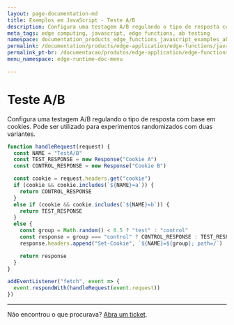 ```yaml
---
layout: page-documentation-md
title: Exemplos em JavaScript - Teste A/B
description: Configura uma testagem A/B regulando o tipo de resposta com base em cookies. 
meta_tags: edge computing, javascript, edge functions, ab testing
namespace: documentation_products_edge_functions_javascript_examples_ab_testing
permalink: /documentation/products/edge-application/edge-functions/javascript-examples/ab-testing/
permalink_pt-br: /documentacao/produtos/edge-application/edge-functions/javascript-examples/ab-testing/
menu_namespace: edge-runtime-doc-menu

---
```


# Teste A/B 

Configura uma testagem A/B regulando o tipo de resposta com base em cookies. Pode ser utilizado para experimentos randomizados com duas variantes.

```javascript
function handleRequest(request) {
  const NAME = "TestA/B"
  const TEST_RESPONSE = new Response("Cookie A")
  const CONTROL_RESPONSE = new Response("Cookie B")

  const cookie = request.headers.get("cookie")
  if (cookie && cookie.includes(`${NAME}=a`)) {
    return CONTROL_RESPONSE
  }
  else if (cookie && cookie.includes(`${NAME}=b`)) {
    return TEST_RESPONSE
  }
  else {
    const group = Math.random() < 0.5 ? "test" : "control"
    const response = group === "control" ? CONTROL_RESPONSE : TEST_RESPONSE
    response.headers.append("Set-Cookie", `${NAME}=${group}; path=/`)

    return response
  }
}

addEventListener("fetch", event => {
  event.respondWith(handleRequest(event.request))
})
```

---

Não encontrou o que procurava? [Abra um ticket](https://tickets.azion.com/pt-BR/support/login/).
